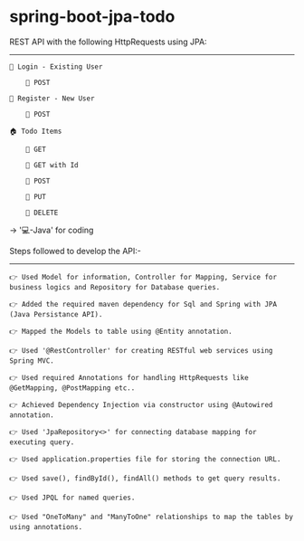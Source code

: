 # spring-boot-jpa-todo
REST API with the following HttpRequests using JPA:

--------------------------------------------------

    👤 Login - Existing User

        🔗 POST

    👥 Register - New User

        🔗 POST

    🏠 Todo Items

        🔗 GET

        🔗 GET with Id

        🔗 POST

        🔗 PUT

        🔗 DELETE


  -> '💻-Java' for coding


Steps followed to develop the API:-

----------------------------------

    👉 Used Model for information, Controller for Mapping, Service for business logics and Repository for Database queries.

    👉 Added the required maven dependency for Sql and Spring with JPA (Java Persistance API).

    👉 Mapped the Models to table using @Entity annotation.

    👉 Used '@RestController' for creating RESTful web services using Spring MVC.

    👉 Used required Annotations for handling HttpRequests like @GetMapping, @PostMapping etc..

    👉 Achieved Dependency Injection via constructor using @Autowired annotation.

    👉 Used 'JpaRepository<>' for connecting database mapping for executing query.

    👉 Used application.properties file for storing the connection URL.

    👉 Used save(), findById(), findAll() methods to get query results.

    👉 Used JPQL for named queries.

    👉 Used "OneToMany" and "ManyToOne" relationships to map the tables by using annotations.
